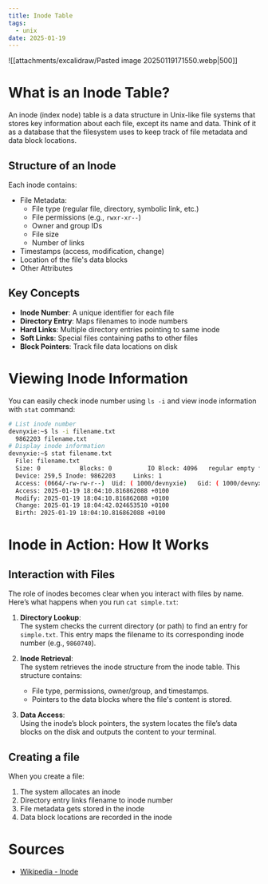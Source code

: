 ```yaml
---
title: Inode Table
tags:
  - unix
date: 2025-01-19
---
```


![[attachments/excalidraw/Pasted image 20250119171550.webp|500]]

# What is an Inode Table?

An inode (index node) table is a data structure in Unix-like file systems that stores key information about each file, except its name and data. Think of it as a database that the filesystem uses to keep track of file metadata and data block locations.

## Structure of an Inode

Each inode contains:
- File Metadata:
  - File type (regular file, directory, symbolic link, etc.)
  - File permissions (e.g., `rwxr-xr--`)
  - Owner and group IDs 
  - File size
  - Number of links
- Timestamps (access, modification, change)
- Location of the file's data blocks
- Other Attributes

## Key Concepts

- **Inode Number**: A unique identifier for each file
- **Directory Entry**: Maps filenames to inode numbers
- **Hard Links**: Multiple directory entries pointing to same inode
- **Soft Links**: Special files containing paths to other files
- **Block Pointers**: Track file data locations on disk

# Viewing Inode Information

You can easily check inode number using `ls -i` and view inode information with `stat` command:

```bash {2,5}
# List inode number
devnyxie:~$ ls -i filename.txt
  9862203 filename.txt
# Display inode information
devnyxie:~$ stat filename.txt
  File: filename.txt
  Size: 0         	Blocks: 0          IO Block: 4096   regular empty file
  Device: 259,5	Inode: 9862203     Links: 1
  Access: (0664/-rw-rw-r--)  Uid: ( 1000/devnyxie)   Gid: ( 1000/devnyxie)
  Access: 2025-01-19 18:04:10.816862088 +0100
  Modify: 2025-01-19 18:04:10.816862088 +0100
  Change: 2025-01-19 18:04:42.024653510 +0100
  Birth: 2025-01-19 18:04:10.816862088 +0100
```

# Inode in Action: How It Works

## Interaction with Files

The role of inodes becomes clear when you interact with files by name. Here’s what happens when you run `cat simple.txt`:

1. **Directory Lookup**:  
   The system checks the current directory (or path) to find an entry for `simple.txt`. This entry maps the filename to its corresponding inode number (e.g., `9860740`).
   
2. **Inode Retrieval**:  
   The system retrieves the inode structure from the inode table. This structure contains:
   - File type, permissions, owner/group, and timestamps.
   - Pointers to the data blocks where the file's content is stored.

3. **Data Access**:  
   Using the inode’s block pointers, the system locates the file’s data blocks on the disk and outputs the content to your terminal.

## Creating a file

When you create a file:
1. The system allocates an inode
2. Directory entry links filename to inode number
3. File metadata gets stored in the inode
4. Data block locations are recorded in the inode



# Sources

- [Wikipedia - Inode](https://en.wikipedia.org/wiki/Inode)

